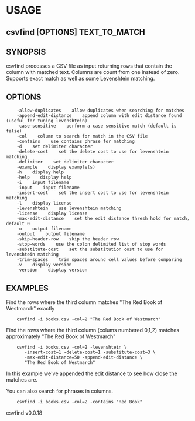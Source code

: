 
# USAGE

## csvfind [OPTIONS] TEXT_TO_MATCH

## SYNOPSIS

csvfind processes a CSV file as input returning rows that contain the column
with matched text. Columns are count from one instead of zero. Supports 
exact match as well as some Levenshtein matching.

## OPTIONS

```
    -allow-duplicates    allow duplicates when searching for matches
    -append-edit-distance    append column with edit distance found (useful for tuning levenshtein)
    -case-sensitive    perform a case sensitive match (default is false)
    -col    column to search for match in the CSV file
    -contains    use contains phrase for matching
    -d    set delimiter character
    -delete-cost    set the delete cost to use for levenshtein matching
    -delimiter    set delimiter character
    -example    display example(s)
    -h    display help
    -help    display help
    -i    input filename
    -input    input filename
    -insert-cost    set the insert cost to use for levenshtein matching
    -l    display license
    -levenshtein    use levenshtein matching
    -license    display license
    -max-edit-distance    set the edit distance thresh hold for match, default 0
    -o    output filename
    -output    output filename
    -skip-header-row    skip the header row
    -stop-words    use the colon delimited list of stop words
    -substitute-cost    set the substitution cost to use for levenshtein matching
    -trim-spaces    trim spaces around cell values before comparing
    -v    display version
    -version    display version
```

## EXAMPLES

Find the rows where the third column matches "The Red Book of Westmarch" exactly

```shell
    csvfind -i books.csv -col=2 "The Red Book of Westmarch"
```

Find the rows where the third column (colums numbered 0,1,2) matches approximately 
"The Red Book of Westmarch"

```shell
    csvfind -i books.csv -col=2 -levenshtein \
       -insert-cost=1 -delete-cost=1 -substitute-cost=3 \
       -max-edit-distance=50 -append-edit-distance \
       "The Red Book of Westmarch"
```

In this example we've appended the edit distance to see how close the matches are.

You can also search for phrases in columns.

```shell
    csvfind -i books.csv -col=2 -contains "Red Book"
```

csvfind v0.0.18
